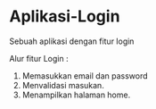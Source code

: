 # Aplikasi-Login
Sebuah aplikasi dengan fitur login

Alur fitur Login :
1. Memasukkan email dan password
2. Menvalidasi masukan.
3. Menampilkan halaman home.
